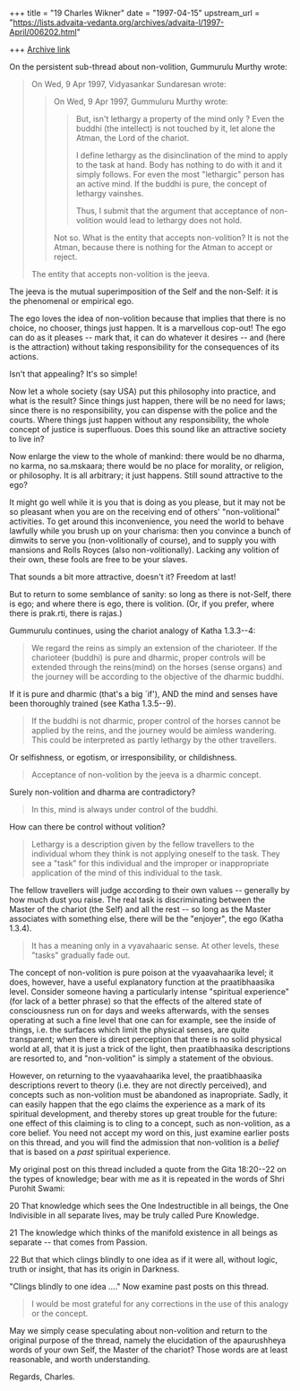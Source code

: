 +++
title = "19 Charles Wikner"
date = "1997-04-15"
upstream_url = "https://lists.advaita-vedanta.org/archives/advaita-l/1997-April/006202.html"

+++
[Archive link](https://lists.advaita-vedanta.org/archives/advaita-l/1997-April/006202.html)

On the persistent sub-thread about non-volition, Gummurulu Murthy wrote:

> On Wed, 9 Apr 1997, Vidyasankar Sundaresan wrote:
> > On Wed, 9 Apr 1997, Gummuluru Murthy wrote:
> > > But, isn't lethargy a property of the mind only ? Even the buddhi
> > > (the intellect) is not touched by it, let alone the Atman, the Lord of the
> > > chariot.
> > >
> > > I define lethargy as the disinclination of the mind to apply to the task
> > > at hand. Body has nothing to do with it and it simply follows. For even
> > > the most "lethargic" person has an active mind. If the buddhi is pure,
> > > the concept of lethargy vainshes.
> > >
> > > Thus, I submit that the argument that acceptance of non-volition would
> > > lead to lethargy does not hold.
> >
> > Not so. What is the entity that accepts non-volition? It is not the Atman,
> > because there is nothing for the Atman to accept or reject.
>
> The entity that accepts non-volition is the jeeva.

The jeeva is the mutual superimposition of the Self and the non-Self:
it is the phenomenal or empirical ego.

The ego loves the idea of non-volition because that implies that
there is no choice, no chooser, things just happen.  It is a
marvellous cop-out!  The ego can do as it pleases -- mark that,
it can do whatever it desires -- and (here is the attraction)
without taking responsibility for the consequences of its actions.

Isn't that appealing?  It's so simple!

Now let a whole society (say USA) put this philosophy into practice,
and what is the result?  Since things just happen, there will be no
need for laws; since there is no responsibility, you can dispense
with the police and the courts.  Where things just happen without any
responsibility, the whole concept of justice is superfluous.  Does
this sound like an attractive society to live in?

Now enlarge the view to the whole of mankind: there would be no
dharma, no karma, no sa.mskaara; there would be no place for
morality, or religion, or philosophy.  It is all arbitrary;
it just happens.  Still sound attractive to the ego?

It might go well while it is you that is doing as you please, but it
may not be so pleasant when you are on the receiving end of others'
"non-volitional" activities.  To get around this inconvenience, you
need the world to behave lawfully while you brush up on your charisma:
then you convince a bunch of dimwits to serve you (non-volitionally
of course), and to supply you with mansions and Rolls Royces (also
non-volitionally).  Lacking any volition of their own, these fools
are free to be your slaves.

That sounds a bit more attractive, doesn't it?  Freedom at last!

But to return to some semblance of sanity: so long as there is
not-Self, there is ego; and where there is ego, there is volition.
(Or, if you prefer, where there is prak.rti, there is rajas.)

Gummurulu continues, using the chariot analogy of Katha 1.3.3--4:

> We regard the reins as simply an extension of the charioteer. If the
> charioteer (buddhi) is pure and dharmic, proper controls will be extended
> through the reins(mind) on the horses (sense organs) and the journey will
> be according to the objective of the dharmic buddhi.

If it is pure and dharmic (that's a big `if'), AND the mind and senses
have been thoroughly trained (see Katha 1.3.5--9).

> If the buddhi is not dharmic, proper control of the horses cannot be
> applied by the reins, and the journey would be aimless wandering. This
> could be interpreted as partly lethargy by the other travellers.

Or selfishness, or egotism, or irresponsibility, or childishness.

> Acceptance of non-volition by the jeeva is a dharmic concept.

Surely non-volition and dharma are contradictory?

> In this, mind is always under control of the buddhi.

How can there be control without volition?

> Lethargy is a description given by the fellow travellers to the individual
> whom they think is not applying oneself to the task. They see a "task" for
> this individual and the improper or inappropriate application of the mind
> of this individual to the task.

The fellow travellers will judge according to their own values --
generally by how much dust you raise.  The real task is discriminating
between the Master of the chariot (the Self) and all the rest -- so long
as the Master associates with something else, there will be the "enjoyer",
the ego (Katha 1.3.4).

> It has a meaning only in a vyavahaaric
> sense. At other levels, these "tasks" gradually fade out.

The concept of non-volition is pure poison at the vyaavahaarika level;
it does, however, have a useful explanatory function at the praatibhaasika
level.  Consider someone having a particularly intense "spiritual experience"
(for lack of a better phrase) so that the effects of the altered state of
consciousness run on for days and weeks afterwards, with the senses operating
at such a fine level that one can for example, see the inside of things,
i.e. the surfaces which limit the physical senses, are quite transparent;
when there is direct perception that there is no solid physical world at
all, that it is just a trick of the light, then praatibhaasika descriptions
are resorted to, and "non-volition" is simply a statement of the obvious.

However, on returning to the vyaavahaarika level, the praatibhaasika
descriptions revert to theory (i.e. they are not directly perceived),
and concepts such as non-volition must be abandoned as inapropriate.
Sadly, it can easily happen that the ego claims the experience as a
mark of its spiritual development, and thereby stores up great trouble
for the future: one effect of this claiming is to cling to a concept,
such as non-volition, as a core belief.  You need not accept my word
on this, just examine earlier posts on this thread, and you will find
the admission that non-volition is a _belief_ that is based on a _past_
spiritual experience.

My original post on this thread included a quote from the Gita 18:20--22
on the types of knowledge; bear with me as it is repeated in the words
of Shri Purohit Swami:

  20  That knowledge which sees the One Indestructible in all beings,
      the One Indivisible in all separate lives, may be truly called
      Pure Knowledge.

  21  The knowledge which thinks of the manifold existence in all beings
      as separate -- that comes from Passion.

  22  But that which clings blindly to one idea as if it were all,
      without logic, truth or insight, that has its origin in Darkness.

"Clings blindly to one idea ...."  Now examine past posts on this thread.

> I would be most grateful for any corrections in the use of this analogy
> or the concept.

May we simply cease speculating about non-volition and return to
the original purpose of the thread, namely the elucidation of the
apaurushheya words of your own Self, the Master of the chariot?
Those words are at least reasonable, and worth understanding.

Regards, Charles.

